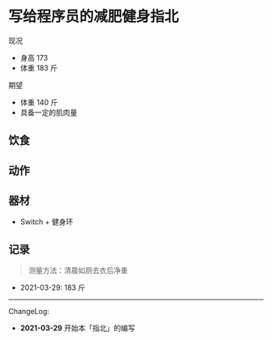 # 写给程序员的减肥健身指北

现况

- 身高 173
- 体重 183 斤

期望

- 体重 140 斤
- 具备一定的肌肉量

## 饮食

## 动作

## 器材

- Switch + 健身环

## 记录

> 测量方法：清晨如厕去衣后净重

- 2021-03-29: 183 斤

---
ChangeLog:
 - **2021-03-29** 开始本「指北」的编写
